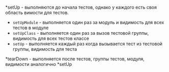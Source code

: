 *setUp - выполняются до начала тестов, однако у каждого есть своя область вимости для тестов.
* `setUpModule` - выполняется один раз за модуль и видимость для всех тестов в модуле
* `setUpClass` - выполняется один раз за вызов тестовой группы, видимость для всех тестов классе
* `setUp` - выполняется каждый раз когда вызывается тест из тестовой группы, видимость для теста

*tearDown - выполняется после тестов, группы тестов, модуля, видимости аналогично *setUp